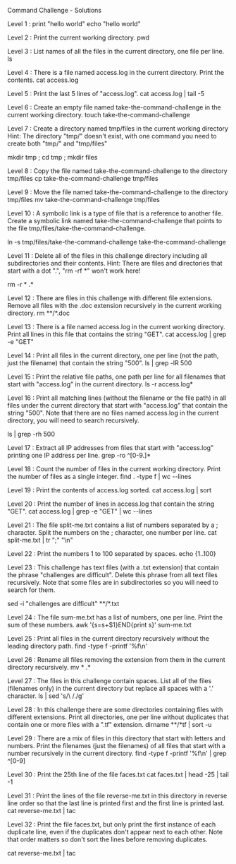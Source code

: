 Command Challenge - Solutions


Level 1 : print "hello world"
echo "hello world" 



Level 2 : Print the current working directory.
pwd



Level 3 : List names of all the files in the current directory, one file per line.
ls



Level 4 : There is a file named access.log in the current directory. Print the contents.
cat access.log



Level 5 : Print the last 5 lines of "access.log".
cat access.log | tail -5



Level 6 : Create an empty file named take-the-command-challenge in the current working directory.
touch take-the-command-challenge



Level 7 : Create a directory named tmp/files in the current working directory
Hint: The directory "tmp/" doesn't exist, with one command you need to create both "tmp/" and "tmp/files"

mkdir tmp ; cd tmp ; mkdir files 



Level 8 : Copy the file named take-the-command-challenge to the directory tmp/files
cp take-the-command-challenge tmp/files



Level 9 : Move the file named take-the-command-challenge to the directory tmp/files
mv take-the-command-challenge tmp/files



Level 10 : A symbolic link is a type of file that is a reference to another file.
Create a symbolic link named take-the-command-challenge that points to the file tmp/files/take-the-command-challenge.

ln -s tmp/files/take-the-command-challenge take-the-command-challenge



Level 11 : Delete all of the files in this challenge directory including all subdirectories and their contents.
Hint: There are files and directories that start with a dot ".", "rm -rf *" won't work here!

rm -r * .*



Level 12 : There are files in this challenge with different file extensions. Remove all files with the .doc extension recursively in the current working directory.
rm **/*.doc



Level 13 : There is a file named access.log in the current working directory. Print all lines in this file that contains the string "GET".
cat access.log | grep -e "GET" 



Level 14 : Print all files in the current directory, one per line (not the path, just the filename) that contain the string "500".
ls | grep -lR 500



Level 15 : Print the relative file paths, one path per line for all filenames that start with "access.log" in the current directory.
ls -r access.log*



Level 16 : Print all matching lines (without the filename or the file path) in all files under the current directory that start with "access.log" that contain the string "500".
Note that there are no files named access.log in the current directory, you will need to search recursively.

ls | grep -rh 500



Level 17 : Extract all IP addresses from files that start with "access.log" printing one IP address per line.
grep -ro ^[0-9.]*



Level 18 : Count the number of files in the current working directory. Print the number of files as a single integer.
find . -type f | wc --lines 



Level 19 : Print the contents of access.log sorted.
cat access.log | sort



Level 20 : Print the number of lines in access.log that contain the string "GET".
cat access.log | grep -e "GET" | wc --lines 



Level 21 : The file split-me.txt contains a list of numbers separated by a ; character. Split the numbers on the ; character, one number per line.
cat split-me.txt | tr ";" "\n" 



Level 22 : Print the numbers 1 to 100 separated by spaces.
echo {1..100}



Level 23 : This challenge has text files (with a .txt extension) that contain the phrase "challenges are difficult". Delete this phrase from all text files recursively.
Note that some files are in subdirectories so you will need to search for them.

sed -i "challenges are difficult" **/*.txt 



Level 24 : The file sum-me.txt has a list of numbers, one per line. Print the sum of these numbers.
awk '{s=s+$1}END{print s}' sum-me.txt



Level 25 : Print all files in the current directory recursively without the leading directory path.
find -type f -printf '%f\n'



Level 26 : Rename all files removing the extension from them in the current directory recursively.
mv * .*



Level 27 : The files in this challenge contain spaces. List all of the files (filenames only) in the current directory but replace all spaces with a '.' character.
ls | sed 's/\ /\./g' 



Level 28 : In this challenge there are some directories containing files with different extensions. Print all directories, one per line without duplicates that contain one or more files with a ".tf" extension.
dirname **/*tf | sort -u 



Level 29 : There are a mix of files in this directory that start with letters and numbers. Print the filenames (just the filenames) of all files that start with a number recursively in the current directory.
find -type f -printf '%f\n' | grep ^[0-9] 



Level 30 : Print the 25th line of the file faces.txt
cat faces.txt | head -25 | tail -1



Level 31 : Print the lines of the file reverse-me.txt in this directory in reverse line order so that the last line is printed first and the first line is printed last.
cat reverse-me.txt | tac



Level 32 : Print the file faces.txt, but only print the first instance of each duplicate line, even if the duplicates don't appear next to each other.
Note that order matters so don't sort the lines before removing duplicates.

cat reverse-me.txt | tac
